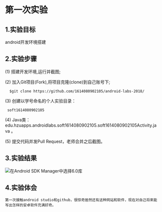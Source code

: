 # 第一次实验
 
## 1.实验目标
 android开发环境搭建
 
## 2.实验步骤
 (1) 搭建开发环境,运行并截图;
 
 (2) 加入Git项目(Fork),将项目克隆(clone)到自己账号下;
 
      $git clone https://github.com/1614080902105/android-labs-2018/
      
 (3) 创建以学号命名的个人实验目录：
 
     soft1614080902105
      
     
 (4) Java类：edu.hzuapps.androidlabs.soft1614080902105.soft1614080902105Activity.java 。
 
 (5) 提交代码并发Pull Request，老师合并之后截图。
 
## 3.实验结果
 ![在Android SDK Manager中选择6.0库](https://github.com/1614080902105/android-labs-2018/blob/master/Soft1614080902105/%E7%AC%AC%E4%B8%80%E6%AC%A1%E5%AE%9E%E9%AA%8C%E6%8A%A5%E5%91%8A%E6%88%AA%E5%9B%BE.png)
 
## 4.实验体会
    第一次接触android studio和github，很惊奇居然还有这种网站和软件，现在对自己将来能写出怎样的安卓软件充满好奇。
